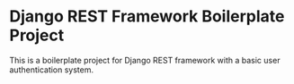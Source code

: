 # Django REST Framework Boilerplate Project

This is a boilerplate project for Django REST framework with a basic user authentication system.
